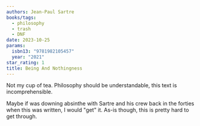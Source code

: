 ```yaml
---
authors: Jean-Paul Sartre
books/tags:
  - philosophy
  - trash
  - DNF
date: 2023-10-25
params:
  isbn13: "9781982105457"
  year: "2021"
star_rating: 1
title: Being And Nothingness
---
```


Not my cup of tea. Philosophy should be understandable, this text is
incomprehensible.

Maybe if was downing absinthe with Sartre and his crew back in the forties when
this was written, I would "get" it. As-is though, this is pretty hard to get
through.

<!--more-->
